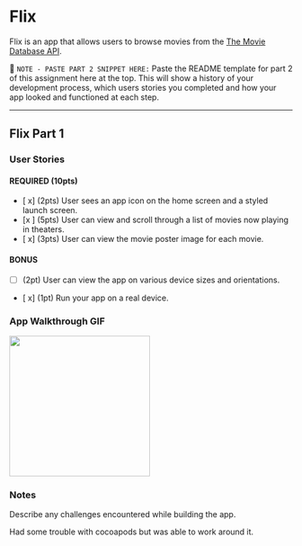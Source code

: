 # Flix

Flix is an app that allows users to browse movies from the [The Movie Database API](http://docs.themoviedb.apiary.io/#).

📝 `NOTE - PASTE PART 2 SNIPPET HERE:` Paste the README template for part 2 of this assignment here at the top. This will show a history of your development process, which users stories you completed and how your app looked and functioned at each step.

---

## Flix Part 1

### User Stories


#### REQUIRED (10pts)
- [ x] (2pts) User sees an app icon on the home screen and a styled launch screen.
- [x ] (5pts) User can view and scroll through a list of movies now playing in theaters.
- [ x] (3pts) User can view the movie poster image for each movie.

#### BONUS
- [ ] (2pt) User can view the app on various device sizes and orientations.
- [ x] (1pt) Run your app on a real device.

### App Walkthrough GIF


<img src="http://g.recordit.co/aAFenYBiML.gif" width=250><br>

### Notes
Describe any challenges encountered while building the app.

Had some trouble with cocoapods but was able to work around it. 
